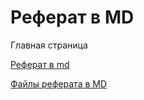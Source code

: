 # Реферат в MD

Главная страница

[Реферат в md](/ref.md)

[Файлы реферата в MD](https://github.com/NotThatOneShalfey/devops-md-doc)
